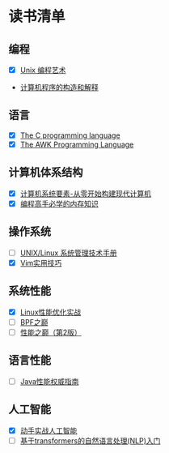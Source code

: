 # 读书清单

## 编程

- [x] [Unix 编程艺术](https://weread.qq.com/web/reader/665329e0813ab7b39g017144)
- [计算机程序的构造和解释](https://www.bookstack.cn/read/sicp-py-zh/README.md)

## 语言

- [X] [The C programming language](https://book.douban.com/subject/1139336/)
- [X] [The AWK Programming Language](https://github.com/wuzhouhui/awk)

## 计算机体系结构

- [x] [计算机系统要素-从零开始构建现代计算机](https://book.douban.com/subject/1998341/)
- [x] [编程高手必学的内存知识](https://jiankunking.com/memory-knowledge-that-programming-masters-must-learn.html)

## 操作系统

- [ ] [UNIX/Linux 系统管理技术手册](https://book.douban.com/subject/10747453/)
- [x] [Vim实用技巧](https://book.douban.com/subject/26967597/)

## 系统性能

- [x] [Linux性能优化实战](https://learn.lianglianglee.com/%E4%B8%93%E6%A0%8F/Linux%E6%80%A7%E8%83%BD%E4%BC%98%E5%8C%96%E5%AE%9E%E6%88%98)
- [ ] [BPF之巅](https://book.douban.com/subject/35273652/)
- [ ] [性能之巅（第2版）](https://book.douban.com/subject/35934902/)

## 语言性能

- [ ] [Java性能权威指南](https://weread.qq.com/web/reader/f5d32af0729dd0d6f5d1789)

## 人工智能

- [x] [动手实战人工智能](https://aibydoing.com/intro)
- [ ] [基于transformers的自然语言处理(NLP)入门](https://github.com/datawhalechina/learn-nlp-with-transformers)
